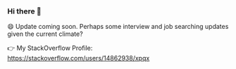 ### Hi there 👋

:smile: Update coming soon. Perhaps some interview and job searching updates given the current climate? 

:point_right: My StackOverflow Profile: https://stackoverflow.com/users/14862938/xpqx


<!--
**xpqx/xpqx** is a ✨ _special_ ✨ repository because its `README.md` (this file) appears on your GitHub profile.

Here are some ideas to get you started:

- 🔭 I’m currently working on ...
- 🌱 I’m currently learning ...
- 👯 I’m looking to collaborate on ...
 
- 💬 Ask me about ...
- 📫 How to reach me: ...
-  Pronouns: ...
- ⚡ Fun fact: ...
-->
